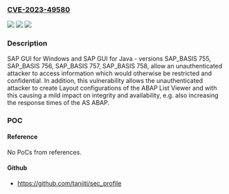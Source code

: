 ### [CVE-2023-49580](https://cve.mitre.org/cgi-bin/cvename.cgi?name=CVE-2023-49580)
![](https://img.shields.io/static/v1?label=Product&message=SAP%20GUI%20for%20Windows%20and%20SAP%20GUI%20for%20Java&color=blue)
![](https://img.shields.io/static/v1?label=Version&message=%3D%20SAP_BASIS%20755%20&color=brighgreen)
![](https://img.shields.io/static/v1?label=Vulnerability&message=CWE-200%3A%20Exposure%20to%20sensitive%20information&color=brighgreen)

### Description

SAP GUI for Windows and SAP GUI for Java - versions SAP_BASIS 755, SAP_BASIS 756, SAP_BASIS 757, SAP_BASIS 758, allow an unauthenticated attacker to access information which would otherwise be restricted and confidential. In addition, this vulnerability allows the unauthenticated attacker to create Layout configurations of the ABAP List Viewer and with this causing a mild impact on integrity and availability, e.g. also increasing the response times of the AS ABAP.

### POC

#### Reference
No PoCs from references.

#### Github
- https://github.com/tanjiti/sec_profile


